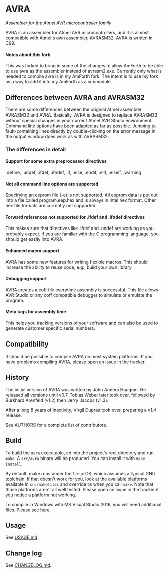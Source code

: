 # AVRA

*Assembler for the Atmel AVR microcontroller family*

AVRA is an assembler for Atmel AVR microcontrollers, and it is almost
compatible with Atmel's own assembler, AVRASM32. AVRA is written in C99.

#### Notes about this fork
This was forked to bring in some of the changes to allow AmForth to be able
to use avra as the assembler instead of avrasm2.exe. Currently only what is
needed to compile avra is in my AmForth fork. The intent is to use my fork as
a way to add it into my AmForth as a submodule.

## Differences between AVRA and AVRASM32

There are some differences between the original Atmel assembler AVRASM32 and
AVRA. Basically, AVRA is designed to replace AVRASM32 without special changes
in your current Atmel AVR Studio environment. Command line options have been
adapted as far as possible. Jumping to fault-containing lines directly by
double-clicking on the error message in the output window does work as with
AVRASM32.

### The differences in detail

#### Support for some extra preprocessor directives

.define, .undef, .ifdef, .ifndef, .if, .else, .endif, .elif, .elseif, .warning

#### Not all command line options are supported 

Specifying an eeprom file (-e) is not supported. All eeprom data is
put out into a file called program.eep.hex and is always in Intel hex
format. Other hex file formats are currently not supported.

#### Forward references not supported for .ifdef and .ifndef directives

This makes sure that directives like .ifdef and .undef are working as you
probably expect. If you are familiar with the C programming language, you
should get easily into AVRA.

#### Enhanced macro support

AVRA has some new features for writing flexible macros. This should
increase the ability to reuse code, e.g., build your own library.

#### Debugging support

AVRA creates a coff file everytime assembly is successful. This
file allows AVR Studio or any coff compatible debugger to simulate
or emulate the program.

#### Meta tags for assembly time

This helps you tracking versions of your software and can also be
used to generate customer specific serial numbers.

## Compatibility

It should be possible to compile AVRA on most system platforms.
If you have problems compiling AVRA, please open an issue in the tracker.

## History

The initial version of AVRA was written by John Anders Haugum. He released
all versions until v0.7. Tobias Weber later took over, followed by Burkhard
Arenfeld (v1.2) then Jerry Jacobs (v1.3).

After a long 8 years of inactivity, Virgil Dupras took over, preparing a
v1.4 release.

See AUTHORS for a complete list of contributors.

## Build

To build the `avra` executable, cd into the project's root directory and run
`make`. A `src/avra` binary will be produced. You can install it with `make
install`.

By default, make runs under the `linux` OS, which assumes a typical GNU
toolchain. If that doesn't work for you, look at the available platforms
available in `src/makefiles` and override `OS` when you call `make`. Note that
those platforms aren't all well tested. Please open an issue in the tracker if
you notice a platform not working.

To compile in Windows with MS Visual Studio 2019, you will need additional
files. Please see
[here](https://gist.github.com/hack-tramp/b19b7675670bb5463bb763c602b5bc05).

## Usage

See [USAGE.md](USAGE.md).

## Change log

See [CHANGELOG.md](CHANGELOG.md).
